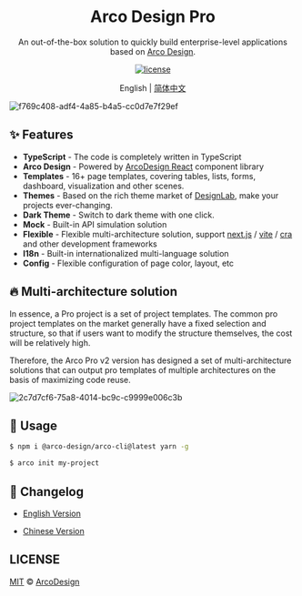 <div align="center">
  <h1>Arco Design Pro</h1>
</div>

<div align="center">

An out-of-the-box solution to quickly build enterprise-level applications based on [Arco Design](https://arco.design/).

[![license](https://img.shields.io/badge/license-MIT-blue.svg)](https://github.com/arco-design/arco-design-pro/blob/main/LICENSE)

</div>

<div align="center">

English | [简体中文](./README.zh-CN.md)

</div>

![f769c408-adf4-4a85-b4a5-cc0d7e7f29ef](https://user-images.githubusercontent.com/19399269/148364725-b7a36383-04a9-4d67-87a4-91e970d0d083.gif)

## ✨ Features

- **TypeScript** - The code is completely written in TypeScript
- **Arco Design** - Powered by [ArcoDesign React](https://github.com/arco-design/arco-design) component library
- **Templates** - 16+ page templates, covering tables, lists, forms, dashboard, visualization and other scenes.
- **Themes** - Based on the rich theme market of [DesignLab](https://arco.design/themes), make your projects ever-changing.
- **Dark Theme** - Switch to dark theme with one click.
- **Mock** - Built-in API simulation solution
- **Flexible** - Flexible multi-architecture solution, support [next.js](https://github.com/vercel/next.js) / [vite](https://github.com/vitejs/vite) / [cra](https://github.com/facebook/create-react-app) and other development frameworks
- **I18n** - Built-in internationalized multi-language solution
- **Config** - Flexible configuration of page color, layout, etc

## 🔥 Multi-architecture solution

In essence, a Pro project is a set of project templates. The common pro project templates on the market generally have a fixed selection and structure, so that if users want to modify the structure themselves, the cost will be relatively high.

Therefore, the Arco Pro v2 version has designed a set of multi-architecture solutions that can output pro templates of multiple architectures on the basis of maximizing code reuse.

![2c7d7cf6-75a8-4014-bc9c-c9999e006c3b](https://user-images.githubusercontent.com/19399269/148364848-bd19d06c-6ca4-4faf-abbf-671ebb05e680.png)

## 🌈 Usage

```bash
$ npm i @arco-design/arco-cli@latest yarn -g

$ arco init my-project
```

## 💎 Changelog

- [English Version](https://github.com/arco-design/arco-design-pro/blob/main/docs/changelog.md)

- [Chinese Version](https://github.com/arco-design/arco-design-pro/blob/main/docs/changelog.zh-CN.md)

## LICENSE

[MIT](./LICENSE) © [ArcoDesign](https://arco.design)
